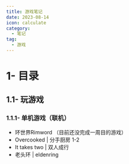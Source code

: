 ```yaml
---
title: 游戏笔记 
date: 2023-08-14
icon: calculate
category:
  - 笔记
tag:
  - 游戏
---
```


# 1- 目录

## 1.1- 玩游戏

### 1.1.1- 单机游戏（联机）

- 环世界Rimword （目前还没完成一周目的游戏）
- Overcooked | 分手厨房 1-2
- It takes two | 双人成行
- 老头环 | eldenring

